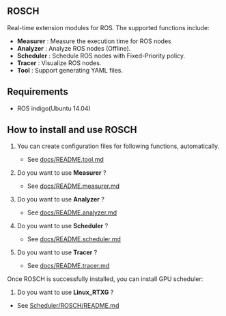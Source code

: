 ## ROSCH
Real-time extension modules for ROS.
The supported functions include:

- __Measurer__  : Measure the execution time for ROS nodes
- __Analyzer__  : Analyze ROS nodes (Offline).
- __Scheduler__ : Schedule ROS nodes with Fixed-Priority policy. 
- __Tracer__    : Visualize ROS nodes.  
- __Tool__      : Support generating YAML files.  

## Requirements
- ROS indigo(Ubuntu 14.04)

## How to install and use ROSCH

 1. You can create configuration files for following functions, automatically. 
     - See [docs/README.tool.md](/docs/README.tool.md)

 2. Do you want to use __Measurer__ ? 
     - See [docs/README.measurer.md](/docs/README.measurer.md)
 3. Do you want to use __Analyzer__ ?
     - See [docs/README.analyzer.md](/docs/README.analyzer.md)
 4. Do you want to use __Scheduler__ ?  
     - See [docs/README.scheduler.md](/docs/README.scheduler.md)
 5. Do you want to use __Tracer__ ?  
     - See [docs/README.tracer.md](/docs/README.tracer.md)


Once ROSCH is successfully installed, you can install GPU scheduler:

 1. Do you want to use __Linux_RTXG__ ?   
  - See [Scheduler/ROSCH/README.md](/Scheduler/RESCH/README.md) 

